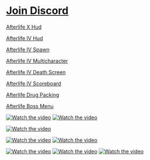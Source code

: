 # [Join Discord](https://discord.gg/fG8gtywEZ5)

[Afterlife X Hud](https://github.com/AfterLifeStudio/Afterlife_xhud)

[Afterlife IV Hud](https://github.com/AfterLifeStudio/Afterlife_ivhud)

[Afterlife IV Spawn](https://github.com/AfterLifeStudio/Afterlife_Spawn)

[Afterlife IV Multicharacter](https://github.com/AfterLifeStudio/Afterlife_ivmulticharacter2.0)

[Afterlife IV Death Screen](https://github.com/AfterLifeStudio/DeathSystem)

[Afterlife IV Scoreboard](https://github.com/AfterLifeStudio/Afterlife_ivscoreboard)

[Afterlife Drug Packing](https://github.com/AfterLifeStudio/Afterlife_drugspacking) 

[Afterlife Boss Menu](https://github.com/AfterLifeStudio/Afterlife_bossmenu)



[![Watch the video](https://img.youtube.com/vi/VxzdW6-mHu8/maxresdefault.jpg)](https://youtu.be/VxzdW6-mHu8)
[![Watch the video](https://img.youtube.com/vi/pXUUpcOqRuk/maxresdefault.jpg)](https://youtu.be/pXUUpcOqRuk)

[![Watch the video](https://img.youtube.com/vi/IoDgxo8zAyU/maxresdefault.jpg)](https://youtu.be/IoDgxo8zAyU)


[![Watch the video](https://img.youtube.com/vi/7yhRN-I6ow4/maxresdefault.jpg)](https://youtu.be/7yhRN-I6ow4)
[![Watch the video](https://img.youtube.com/vi/cATFpHoHyIY/maxresdefault.jpg)](https://youtu.be/cATFpHoHyIY)

[![Watch the video](https://img.youtube.com/vi/rs2ahUv-bFk/maxresdefault.jpg)](https://youtu.be/rs2ahUv-bFk)
[![Watch the video](https://img.youtube.com/vi/uW6H5GGTZkc/maxresdefault.jpg)](https://youtu.be/uW6H5GGTZkc)
[![Watch the video](https://img.youtube.com/vi/JKFgLKvTYJI/maxresdefault.jpg)](https://youtu.be/JKFgLKvTYJI)

